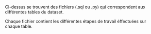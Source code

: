 Ci-dessus se trouvent des fichiers (.sql ou .py) qui correspondent aux différentes tables du dataset.

Chaque fichier contient les différentes étapes de travail éffectuées sur chaque table.
